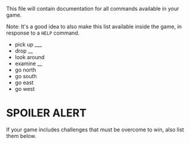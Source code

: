 This file will contain documentation for all commands available in your game.

Note:  It's a good idea to also make this list available inside the game, in response to a `HELP` command.

+ pick up ___ 
+ drop __ 
+ look around
+ examine __
+ go north 
+ go south
+ go east 
+ go west

# SPOILER ALERT

If your game includes challenges that must be overcome to win, also list them below.
